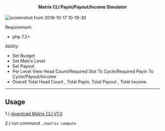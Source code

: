

<h4> <center><bold>Matrix CLI </bold> Payin/Payout/Income Simulator</center></h4>

![screenshot from 2018-10-17 10-19-30](https://user-images.githubusercontent.com/22162473/47058116-2bb14d00-d1f6-11e8-8919-cb4c542312c6.png)

Requirement:
- php 7.2+

Ability:
- Set Budget
- Set Matrix Level
- Set Payout
- Per Level View Head Count/Required Slot To Cycle/Required Payin To Cycle/Payout/Income 
- Overall Total Head Count , Total Payin, Total Payout , Total Income

------

## Usage

1.) [download Matrix CLI V1.0](https://github.com/g0ld3lux/matrix-cli/releases/tag/1.0)

2.) run command `./matrix compute`
